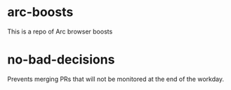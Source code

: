 # arc-boosts

This is a repo of Arc browser boosts

# no-bad-decisions

Prevents merging PRs that will not be monitored at the end of the workday.
